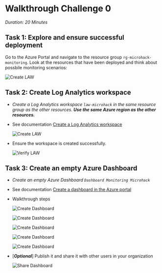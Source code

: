 # Walkthrough Challenge 0

*Duration: 20 Minutes*

## Task 1: Explore and ensure successful deployment

Go to the Azure Portal and navigate to the resource group `rg-microhack-monitoring`. Look at the resources that have been deployed and think about possbile monitoring scenarios:

![Create LAW](./img/task_01.png)

## Task 2: Create Log Analytics workspace

- *Create a Log Analytics workspace `law-microhack` in the same resource group as the other resources. **Use the same Azure region as the other resources.***
- See documentation [Create a Log Analytics workspace](https://learn.microsoft.com/en-us/azure/azure-monitor/logs/quick-create-workspace?tabs=azure-portal)

    ![Create LAW](./img/task_02.png)

- Ensure the workspace is created successfully.

    ![Verify LAW](./img/task_02_a.png)

## Task 3: Create an empty Azure Dashboard

- *Create an empty Azure Dashboard `Dashboard Monitoring Microhack`*
- See documentation [Create a dashboard in the Azure portal](https://learn.microsoft.com/en-us/azure/azure-portal/azure-portal-dashboards)

- Walkthrough steps
  
    ![Create Dashboard](./img/task_03_a.png)

    ![Create Dashboard](./img/task_03_b.png)

    ![Create Dashboard](./img/task_03_c.png)

    ![Create Dashboard](./img/task_03_d.png)

    ![Create Dashboard](./img/task_03_e.png)

- [***Optional***] Publish it and share it with other users in your organization

    ![Share Dashboard](./img/task_03_f.png)